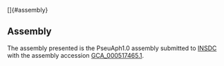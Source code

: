 []{#assembly}

Assembly
--------

The assembly presented is the PseuAph1.0 assembly submitted to
[INSDC](http://www.insdc.org) with the assembly accession
[GCA\_000517465.1](http://www.ebi.ac.uk/ena/data/view/GCA_000517465.1).
